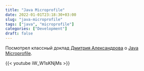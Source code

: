 ```yaml
---
title: "Java Microprofile"
date: 2022-01-01T23:18:30+03:00
slug: "java-microprofile"
tags: ["java", "microprofile"]
categories: ["Development"]
draft: false
---
```


Посмотрел классный доклад [Дмитрия Александрова](https://twitter.com/bercut2000) о [Java Microprofile](https://microprofile.io).

{{< youtube iW_W1sKNjMs >}}